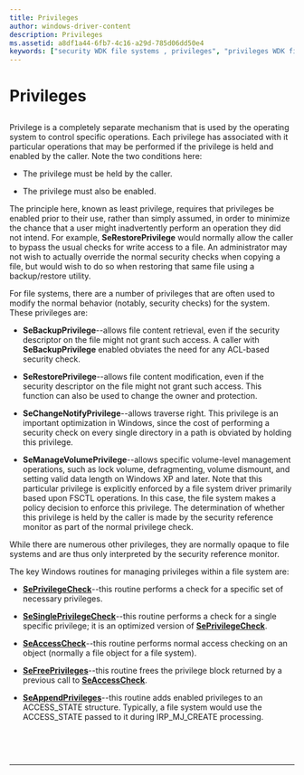 ```yaml
---
title: Privileges
author: windows-driver-content
description: Privileges
ms.assetid: a8df1a44-6fb7-4c16-a29d-785d06dd50e4
keywords: ["security WDK file systems , privileges", "privileges WDK file systems", "operation privileges WDK file systems", "SeBackupPrivilege", "SeRestorePrivilege", "SeChangeNotifyPrivilege", "SeManageVolumePrivilege", "volume-level management privileges WDK file systems", "traverse right privileges WDK file systems", "backup privileges WDK file systems", "restore privileges WDK file systems"]
---
```


# Privileges


## <span id="ddk_privileges_if"></span><span id="DDK_PRIVILEGES_IF"></span>


Privilege is a completely separate mechanism that is used by the operating system to control specific operations. Each privilege has associated with it particular operations that may be performed if the privilege is held and enabled by the caller. Note the two conditions here:

-   The privilege must be held by the caller.

-   The privilege must also be enabled.

The principle here, known as least privilege, requires that privileges be enabled prior to their use, rather than simply assumed, in order to minimize the chance that a user might inadvertently perform an operation they did not intend. For example, **SeRestorePrivilege** would normally allow the caller to bypass the usual checks for write access to a file. An administrator may not wish to actually override the normal security checks when copying a file, but would wish to do so when restoring that same file using a backup/restore utility.

For file systems, there are a number of privileges that are often used to modify the normal behavior (notably, security checks) for the system. These privileges are:

-   **SeBackupPrivilege**--allows file content retrieval, even if the security descriptor on the file might not grant such access. A caller with **SeBackupPrivilege** enabled obviates the need for any ACL-based security check.

-   **SeRestorePrivilege**--allows file content modification, even if the security descriptor on the file might not grant such access. This function can also be used to change the owner and protection.

-   **SeChangeNotifyPrivilege**--allows traverse right. This privilege is an important optimization in Windows, since the cost of performing a security check on every single directory in a path is obviated by holding this privilege.

-   **SeManageVolumePrivilege**--allows specific volume-level management operations, such as lock volume, defragmenting, volume dismount, and setting valid data length on Windows XP and later. Note that this particular privilege is explicitly enforced by a file system driver primarily based upon FSCTL operations. In this case, the file system makes a policy decision to enforce this privilege. The determination of whether this privilege is held by the caller is made by the security reference monitor as part of the normal privilege check.

While there are numerous other privileges, they are normally opaque to file systems and are thus only interpreted by the security reference monitor.

The key Windows routines for managing privileges within a file system are:

-   [**SePrivilegeCheck**](https://msdn.microsoft.com/library/windows/hardware/ff556686)--this routine performs a check for a specific set of necessary privileges.

-   [**SeSinglePrivilegeCheck**](https://msdn.microsoft.com/library/windows/hardware/ff563740)--this routine performs a check for a single specific privilege; it is an optimized version of [**SePrivilegeCheck**](https://msdn.microsoft.com/library/windows/hardware/ff556686).

-   [**SeAccessCheck**](https://msdn.microsoft.com/library/windows/hardware/ff563674)--this routine performs normal access checking on an object (normally a file object for a file system).

-   [**SeFreePrivileges**](https://msdn.microsoft.com/library/windows/hardware/ff556656)--this routine frees the privilege block returned by a previous call to [**SeAccessCheck**](https://msdn.microsoft.com/library/windows/hardware/ff563674).

-   [**SeAppendPrivileges**](https://msdn.microsoft.com/library/windows/hardware/ff554762)--this routine adds enabled privileges to an ACCESS\_STATE structure. Typically, a file system would use the ACCESS\_STATE passed to it during IRP\_MJ\_CREATE processing.

 

 


--------------------



